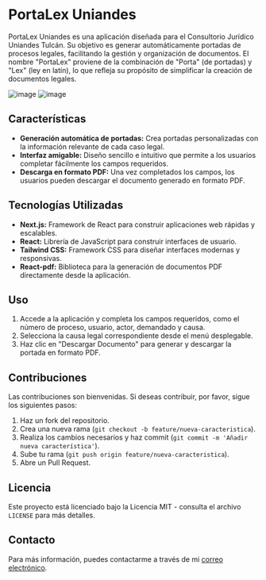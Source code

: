 # PortaLex Uniandes

PortaLex Uniandes es una aplicación diseñada para el Consultorio Jurídico Uniandes Tulcán. Su objetivo es generar automáticamente portadas de procesos legales, facilitando la gestión y organización de documentos. El nombre "PortaLex" proviene de la combinación de "Porta" (de portadas) y "Lex" (ley en latín), lo que refleja su propósito de simplificar la creación de documentos legales.

![image](https://github.com/user-attachments/assets/8e40da00-fded-4328-9c6e-91583da70744)
![image](https://github.com/user-attachments/assets/2266c654-b722-4eec-8e1a-71b04dc2967d)

## Características

- **Generación automática de portadas:** Crea portadas personalizadas con la información relevante de cada caso legal.
- **Interfaz amigable:** Diseño sencillo e intuitivo que permite a los usuarios completar fácilmente los campos requeridos.
- **Descarga en formato PDF:** Una vez completados los campos, los usuarios pueden descargar el documento generado en formato PDF.
## Tecnologías Utilizadas

- **Next.js:** Framework de React para construir aplicaciones web rápidas y escalables.
- **React:** Librería de JavaScript para construir interfaces de usuario.
- **Tailwind CSS:** Framework CSS para diseñar interfaces modernas y responsivas.
- **React-pdf:** Biblioteca para la generación de documentos PDF directamente desde la aplicación.

## Uso

1. Accede a la aplicación y completa los campos requeridos, como el número de proceso, usuario, actor, demandado y causa.
2. Selecciona la causa legal correspondiente desde el menú desplegable.
3. Haz clic en "Descargar Documento" para generar y descargar la portada en formato PDF.

## Contribuciones

Las contribuciones son bienvenidas. Si deseas contribuir, por favor, sigue los siguientes pasos:

1. Haz un fork del repositorio.
2. Crea una nueva rama (`git checkout -b feature/nueva-caracteristica`).
3. Realiza los cambios necesarios y haz commit (`git commit -m 'Añadir nueva característica'`).
4. Sube tu rama (`git push origin feature/nueva-caracteristica`).
5. Abre un Pull Request.

## Licencia

Este proyecto está licenciado bajo la Licencia MIT - consulta el archivo `LICENSE` para más detalles.

## Contacto

Para más información, puedes contactarme a través de mi [correo electrónico](mailto:gorkyange@gmail.com).
